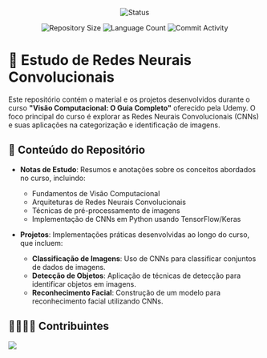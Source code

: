 <p align="center">
  <img
    src="https://img.shields.io/badge/Status-Em%20desenvolvimento-green?style=flat-square"
    alt="Status"
  />
</p>

<p align="center">
  <img
    src="https://img.shields.io/github/repo-size/evaldocunhaf/Estudos_RN?style=flat"
    alt="Repository Size"
  />
  <img
    src="https://img.shields.io/github/languages/count/evaldocunhaf/Estudos_RN?style=flat&logo=python"
    alt="Language Count"
  />
  <img
    src="https://img.shields.io/github/commit-activity/t/evaldocunhaf/Estudos_RN?style=flat&logo=github"
    alt="Commit Activity"
  />
</p>

# 🧠 Estudo de Redes Neurais Convolucionais

Este repositório contém o material e os projetos desenvolvidos durante o curso **"Visão Computacional: O Guia Completo"** oferecido pela Udemy. O foco principal do curso é explorar as Redes Neurais Convolucionais (CNNs) e suas aplicações na categorização e identificação de imagens.

## 📂 Conteúdo do Repositório

- **Notas de Estudo**: Resumos e anotações sobre os conceitos abordados no curso, incluindo:
  - Fundamentos de Visão Computacional
  - Arquiteturas de Redes Neurais Convolucionais
  - Técnicas de pré-processamento de imagens
  - Implementação de CNNs em Python usando TensorFlow/Keras

- **Projetos**: Implementações práticas desenvolvidas ao longo do curso, que incluem:
  - **Classificação de Imagens**: Uso de CNNs para classificar conjuntos de dados de imagens.
  - **Detecção de Objetos**: Aplicação de técnicas de detecção para identificar objetos em imagens.
  - **Reconhecimento Facial**: Construção de um modelo para reconhecimento facial utilizando CNNs.

## 👨‍👩‍👧‍👦 Contribuintes
  
<a href="https://github.com/evaldocunhaf/Analise-de-dados-FTC-CDS/graphs/contributors">
  <img src="https://contrib.rocks/image?repo=evaldocunhaf/Analise-de-dados-FTC-CDS" />
</a>
